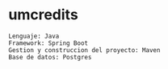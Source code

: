 # umcredits
```
Lenguaje: Java
Framework: Spring Boot
Gestion y construccion del proyecto: Maven
Base de datos: Postgres
```
